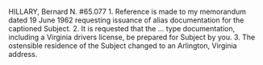 HILLARY, Bernard N. #65.077 1. Reference is made to my memorandum dated 19 June 1962 requesting issuance of alias documentation for the captioned Subject. 2. It is requested that the ... type documentation, including a Virginia drivers license, be prepared for Subject by you. 3. The ostensible residence of the Subject changed to an Arlington, Virginia address.